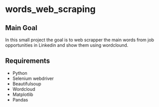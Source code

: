 # words_web_scraping

## Main Goal
 In this small project the goal is to web scrapper the main words from job opportunities in Linkedin and show them using wordclound.
 
 ## Requirements
 - Python
 - Selenium webdriver
 - Beautifulsoup
 - Wordcloud
 - Matplotlib
 - Pandas
